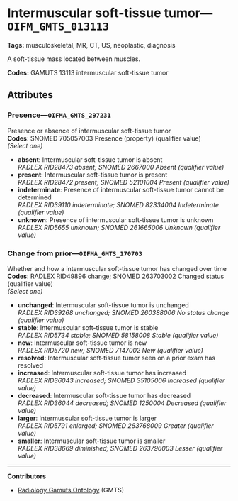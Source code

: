 # Intermuscular soft-tissue tumor—`OIFM_GMTS_013113`

**Tags:** musculoskeletal, MR, CT, US, neoplastic, diagnosis

A soft-tissue mass located between muscles.

**Codes:** GAMUTS 13113 intermuscular soft-tissue tumor

## Attributes

### Presence—`OIFMA_GMTS_297231`

Presence or absence of intermuscular soft-tissue tumor  
**Codes**: SNOMED 705057003 Presence (property) (qualifier value)  
*(Select one)*

- **absent**: Intermuscular soft-tissue tumor is absent  
_RADLEX RID28473 absent; SNOMED 2667000 Absent (qualifier value)_
- **present**: Intermuscular soft-tissue tumor is present  
_RADLEX RID28472 present; SNOMED 52101004 Present (qualifier value)_
- **indeterminate**: Presence of intermuscular soft-tissue tumor cannot be determined  
_RADLEX RID39110 indeterminate; SNOMED 82334004 Indeterminate (qualifier value)_
- **unknown**: Presence of intermuscular soft-tissue tumor is unknown  
_RADLEX RID5655 unknown; SNOMED 261665006 Unknown (qualifier value)_

### Change from prior—`OIFMA_GMTS_170703`

Whether and how a intermuscular soft-tissue tumor has changed over time  
**Codes**: RADLEX RID49896 change; SNOMED 263703002 Changed status (qualifier value)  
*(Select one)*

- **unchanged**: Intermuscular soft-tissue tumor is unchanged  
_RADLEX RID39268 unchanged; SNOMED 260388006 No status change (qualifier value)_
- **stable**: Intermuscular soft-tissue tumor is stable  
_RADLEX RID5734 stable; SNOMED 58158008 Stable (qualifier value)_
- **new**: Intermuscular soft-tissue tumor is new  
_RADLEX RID5720 new; SNOMED 7147002 New (qualifier value)_
- **resolved**: Intermuscular soft-tissue tumor seen on a prior exam has resolved  
- **increased**: Intermuscular soft-tissue tumor has increased  
_RADLEX RID36043 increased; SNOMED 35105006 Increased (qualifier value)_
- **decreased**: Intermuscular soft-tissue tumor has decreased  
_RADLEX RID36044 decreased; SNOMED 1250004 Decreased (qualifier value)_
- **larger**: Intermuscular soft-tissue tumor is larger  
_RADLEX RID5791 enlarged; SNOMED 263768009 Greater (qualifier value)_
- **smaller**: Intermuscular soft-tissue tumor is smaller  
_RADLEX RID38669 diminished; SNOMED 263796003 Lesser (qualifier value)_

---

**Contributors**

- [Radiology Gamuts Ontology](https://gamuts.net/) (GMTS)